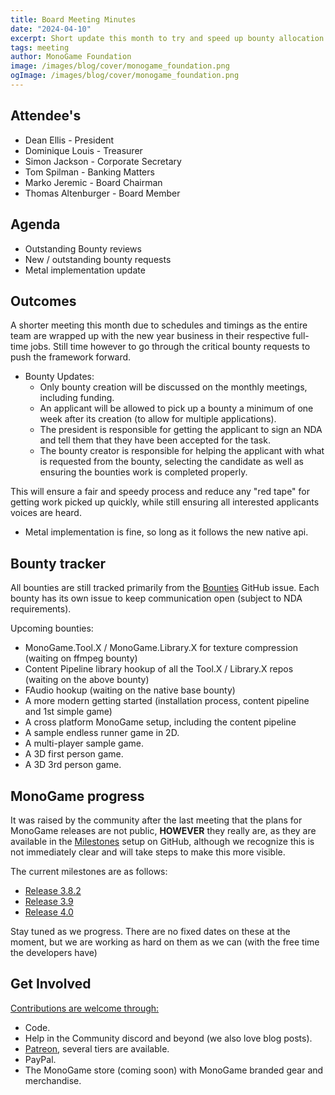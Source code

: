```yaml
---
title: Board Meeting Minutes
date: "2024-04-10"
excerpt: Short update this month to try and speed up bounty allocation and check progress.
tags: meeting
author: MonoGame Foundation
image: /images/blog/cover/monogame_foundation.png
ogImage: /images/blog/cover/monogame_foundation.png
---
```


## Attendee's

- Dean Ellis - President
- Dominique Louis - Treasurer
- Simon Jackson - Corporate Secretary
- Tom Spilman - Banking Matters
- Marko Jeremic - Board Chairman
- Thomas Altenburger - Board Member

## Agenda

- Outstanding Bounty reviews
- New / outstanding bounty requests
- Metal implementation update

## Outcomes

A shorter meeting this month due to schedules and timings as the entire team are wrapped up with the new year business in their respective full-time jobs.  Still time however to go through the critical bounty requests to push the framework forward.

- Bounty Updates:
  - Only bounty creation will be discussed on the monthly meetings, including funding.
  - An applicant will be allowed to pick up a bounty a minimum of one week after its creation (to allow for multiple applications).
  - The president is responsible for getting the applicant to sign an NDA and tell them that they have been accepted for the task.
  - The bounty creator is responsible for helping the applicant with what is requested from the bounty, selecting the candidate as well as ensuring the bounties work is completed properly.

This will ensure a fair and speedy process and reduce any "red tape" for getting work picked up quickly, while still ensuring all interested applicants voices are heard.

- Metal implementation is fine, so long as it follows the new native api.

## Bounty tracker

All bounties are still tracked primarily from the [Bounties](https://github.com/MonoGame/MonoGame/issues/8120) GitHub issue.  Each bounty has its own issue to keep communication open (subject to NDA requirements).

Upcoming bounties:

- MonoGame.Tool.X / MonoGame.Library.X for texture compression (waiting on ffmpeg bounty)
- Content Pipeline library hookup of all the Tool.X / Library.X repos (waiting on the above bounty)
- FAudio hookup (waiting on the native base bounty)
- A more modern getting started (installation process, content pipeline and 1st simple game)
- A cross platform MonoGame setup, including the content pipeline
- A sample endless runner game in 2D.
- A multi-player sample game.
- A 3D first person game.
- A 3D 3rd person game.

## MonoGame progress

It was raised by the community after the last meeting that the plans for MonoGame releases are not public, **HOWEVER** they really are, as they are available in the [Milestones](https://github.com/MonoGame/MonoGame/milestones) setup on GitHub, although we recognize this is not immediately clear and will take steps to make this more visible.

The current milestones are as follows:

- [Release 3.8.2](https://github.com/MonoGame/MonoGame/milestone/20)
- [Release 3.9](https://github.com/MonoGame/MonoGame/milestone/17)
- [Release 4.0](https://github.com/MonoGame/MonoGame/milestone/10)

Stay tuned as we progress.  There are no fixed dates on these at the moment, but we are working as hard on them as we can (with the free time the developers have)

## Get Involved

[Contributions are welcome through:](https://monogame.net/donate/)

- Code.
- Help in the Community discord and beyond (we also love blog posts).
- [Patreon](https://www.patreon.com/bePatron?u=3142012), several tiers are available.
- PayPal.
- The MonoGame store (coming soon) with MonoGame branded gear and merchandise.

